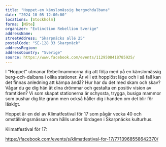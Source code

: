 ```yaml
---
title: "Hoppet-en känslomässig bergochdalbana"
date: "2024-10-05 12:00:00"
locations: [Stockholm]
forms: [Möte]
organizer: "Extinction Rebellion Sverige"
addressName: 
streetAddress: "Skarpnäcks allé 25"
postalCode: "SE-128 33 Skarpnäck"
addressRegion:
addressCountry: "Sverige"
source: https://www.facebook.com/events/1129508418785925/
---
```

I “Hoppet” utmanar Rebellmammorna dig att följa med på en känslomässig berg-och-dalbana i olika stationer. Är vi i ett hopplöst läge och i så fall kan det finnas anledning att kämpa ändå? Hur har du det med skam och skav? Vågar du ge dig hän åt dina drömmar och gestalta en positiv vision av framtiden? Vi som skapat stationerna är schyssta, trygga, busiga mammor som pushar dig lite grann men också håller dig i handen om det blir för läskigt.

Hoppet är en del av Klimatfestival för 17 som pågår vecka 40 och omställningsmässan som hålls under lördagen i Skarpnäcks kulturhus.

Klimatfestival för 17: 

https://facebook.com/events/s/klimatfestival-for-17/7713968558642370/
